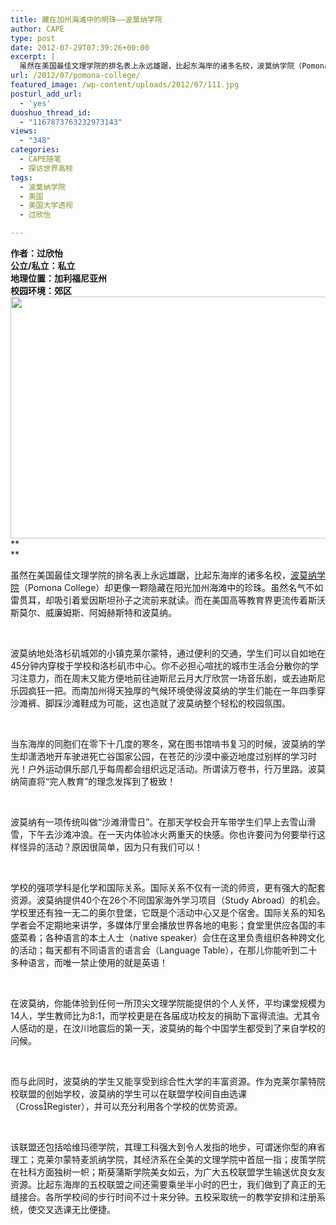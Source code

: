 ```yaml
---
title: 藏在加州海滩中的明珠——波莫纳学院
author: CAPE
type: post
date: 2012-07-29T07:39:26+00:00
excerpt: |
  虽然在美国最佳文理学院的排名表上永远雄踞，比起东海岸的诸多名校，波莫纳学院（Pomona College）却更像一颗隐藏在阳光加州海滩中的珍珠。虽然名气不如雷贯耳，却吸引着爱因斯坦孙子之流前来就读。而在美国高等教育界更流传着斯沃斯莫尔、威廉姆斯、阿姆赫斯特和波莫纳。
url: /2012/07/pomona-college/
featured_image: /wp-content/uploads/2012/07/111.jpg
posturl_add_url:
  - 'yes'
duoshuo_thread_id:
  - "1167873763232973143"
views:
  - "348"
categories:
  - CAPE随笔
  - 探访世界高校
tags:
  - 波莫纳学院
  - 美国
  - 美国大学透视
  - 过欣怡

---
```

**作者：过欣怡  
公立/私立：私立  
地理位置：加利福尼亚州  
校园环境：郊区**  
[<img class="alignnone size-full wp-image-3801" title="111" alt="" src="http://www.www.hicape.com/wp-content/uploads/2012/07/111.jpg" width="580" height="387" srcset="http://hicape.com/wp-content/uploads/2012/07/111.jpg 580w, http://hicape.com/wp-content/uploads/2012/07/111-300x200.jpg 300w" sizes="(max-width: 580px) 100vw, 580px" />][1]  
**  
** 

虽然在美国最佳文理学院的排名表上永远雄踞，比起东海岸的诸多名校，<a href="http://www.pomona.edu/" target="_blank">波莫纳学院</a>（Pomona College）却更像一颗隐藏在阳光加州海滩中的珍珠。虽然名气不如雷贯耳，却吸引着爱因斯坦孙子之流前来就读。而在美国高等教育界更流传着斯沃斯莫尔、威廉姆斯、阿姆赫斯特和波莫纳。

&nbsp;

波莫纳地处洛杉矶城郊的小镇克莱尔蒙特，通过便利的交通，学生们可以自如地在45分钟内穿梭于学校和洛杉矶市中心。你不必担心喧扰的城市生活会分散你的学习注意力，而在周末又能方便地前往迪斯尼云月大厅欣赏一场音乐剧，或去迪斯尼乐园疯狂一把。而南加州得天独厚的气候环境使得波莫纳的学生们能在一年四季穿沙滩裤、脚踩沙滩鞋成为可能，这也造就了波莫纳整个轻松的校园氛围。

&nbsp;

当东海岸的同胞们在零下十几度的寒冬，窝在图书馆啃书复习的时候，波莫纳的学生却潇洒地开车驶进死亡谷国家公园，在苍茫的沙漠中豪迈地度过别样的学习时光！户外运动俱乐部几乎每周都会组织远足活动。所谓读万卷书，行万里路。波莫纳简直将“完人教育”的理念发挥到了极致！

&nbsp;

波莫纳有一项传统叫做“沙滩滑雪日”。在那天学校会开车带学生们早上去雪山滑雪，下午去沙滩冲浪。在一天内体验冰火两重天的快感。你也许要问为何要举行这样怪异的活动？原因很简单，因为只有我们可以！

&nbsp;

学校的强项学科是化学和国际关系。国际关系不仅有一流的师资，更有强大的配套资源。波莫纳提供40个在26个不同国家海外学习项目（Study Abroad）的机会。学校里还有独一无二的奥尔登堡，它既是个活动中心又是个宿舍。国际关系的知名学者会不定期地来讲学，多媒体厅里会播放世界各地的电影；食堂里供应各国的丰盛菜肴；各种语言的本土人士（native speaker）会住在这里负责组织各种跨文化的活动；每天都有不同语言的语言会（Language Table），在那儿你能听到二十多种语言，而唯一禁止使用的就是英语！

&nbsp;

在波莫纳，你能体验到任何一所顶尖文理学院能提供的个人关怀，平均课堂规模为14人，学生教师比为8∶1，而学校更是在各届成功校友的捐助下富得流油。尤其令人感动的是，在汶川地震后的第一天，波莫纳的每个中国学生都受到了来自学校的问候。

&nbsp;

而与此同时，波莫纳的学生又能享受到综合性大学的丰富资源。作为克莱尔蒙特院校联盟的创始学校，波莫纳的学生可以在联盟学校间自由选课（CrossRegister），并可以充分利用各个学校的优势资源。

&nbsp;

该联盟还包括哈维玛德学院，其理工科强大到令人发指的地步，可谓迷你型的麻省理工；克莱尔蒙特麦凯纳学院，其经济系在全美的文理学院中首屈一指；皮策学院在社科方面独树一帜；斯葵蒲斯学院美女如云，为广大五校联盟学生输送优良女友资源。比起东海岸的五校联盟之间还需要乘坐半小时的巴士，我们做到了真正的无缝接合。各所学校间的步行时间不过十来分钟。五校采取统一的教学安排和注册系统，使交叉选课无比便捷。

&nbsp;

 [1]: http://www.www.hicape.com/wp-content/uploads/2012/07/111.jpg